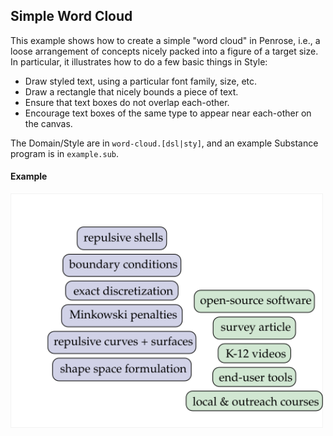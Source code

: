 ## Simple Word Cloud

This example shows how to create a simple "word cloud" in Penrose, i.e., a loose arrangement of concepts nicely packed into a figure of a target size. In particular, it illustrates how to do a few basic things in Style:

- Draw styled text, using a particular font family, size, etc.
- Draw a rectangle that nicely bounds a piece of text.
- Ensure that text boxes do not overlap each-other.
- Encourage text boxes of the same type to appear near each-other on the canvas.

The Domain/Style are in `word-cloud.[dsl|sty]`, and an example Substance program is in `example.sub`.

#### Example

<img src="../../diagrams/word-cloud-example-word-cloud.svg" width="500px"/>
